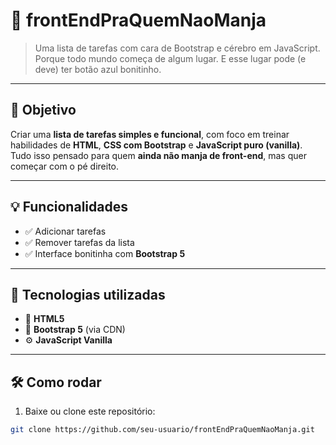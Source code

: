 # 📝 frontEndPraQuemNaoManja

> Uma lista de tarefas com cara de Bootstrap e cérebro em JavaScript.  
> Porque todo mundo começa de algum lugar. E esse lugar pode (e deve) ter botão azul bonitinho.

---

## 🎯 Objetivo

Criar uma **lista de tarefas simples e funcional**, com foco em treinar habilidades de **HTML**, **CSS com Bootstrap** e **JavaScript puro (vanilla)**.  
Tudo isso pensado para quem **ainda não manja de front-end**, mas quer começar com o pé direito.

---

## 💡 Funcionalidades

- ✅ Adicionar tarefas  
- ✅ Remover tarefas da lista  
- ✅ Interface bonitinha com **Bootstrap 5**  

---

## 🧱 Tecnologias utilizadas

- 📄 **HTML5**  
- 🎨 **Bootstrap 5** (via CDN)  
- ⚙️ **JavaScript Vanilla**

---

## 🛠 Como rodar

1. Baixe ou clone este repositório:

```bash
git clone https://github.com/seu-usuario/frontEndPraQuemNaoManja.git
